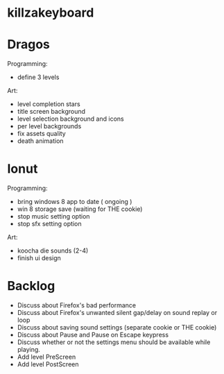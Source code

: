 killzakeyboard
==============

Dragos
======
Programming:
* define 3 levels

Art:
* level completion stars
* title screen background
* level selection background and icons
* per level backgrounds
* fix assets quality
* death animation

Ionut
=====

Programming:
- bring windows 8 app to date ( ongoing )
- win 8 storage save (waiting for THE cookie)
- stop music setting option
- stop sfx setting option

Art:
- koocha die sounds (2-4)
- finish ui design

Backlog
=====
- Discuss about Firefox's bad performance
- Discuss about Firefox's unwanted silent gap/delay on sound replay or loop
- Discuss about saving sound settings (separate cookie or THE cookie)
- Discuss about Pause and Pause on Escape keypress
- Discuss whether or not the settings menu should be available while playing.
- Add level PreScreen
- Add level PostScreen
